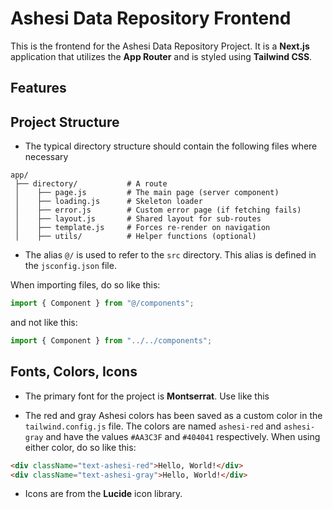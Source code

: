 # Ashesi Data Repository Frontend

This is the frontend for the Ashesi Data Repository Project. It is a **Next.js** application that utilizes the **App Router** and is styled using **Tailwind CSS**.

## Features

## Project Structure

-   The typical directory structure should contain the following files where necessary

```
app/
 ├── directory/           # A route
 │    ├── page.js         # The main page (server component)
 │    ├── loading.js      # Skeleton loader
 │    ├── error.js        # Custom error page (if fetching fails)
 │    ├── layout.js       # Shared layout for sub-routes
 │    ├── template.js     # Forces re-render on navigation
 │    ├── utils/          # Helper functions (optional)
```

-   The alias `@/` is used to refer to the `src` directory. This alias is defined in the `jsconfig.json` file.

When importing files, do so like this:

```javascript
import { Component } from "@/components";
```

and not like this:

```javascript
import { Component } from "../../components";
```

## Fonts, Colors, Icons

-   The primary font for the project is **Montserrat**. Use like this

-   The red and gray Ashesi colors has been saved as a custom color in the `tailwind.config.js` file. The colors are named `ashesi-red` and `ashesi-gray` and have the values `#AA3C3F` and `#404041` respectively.
    When using either color, do so like this:

```html
<div className="text-ashesi-red">Hello, World!</div>
<div className="text-ashesi-gray">Hello, World!</div>
```

-   Icons are from the **Lucide** icon library.
